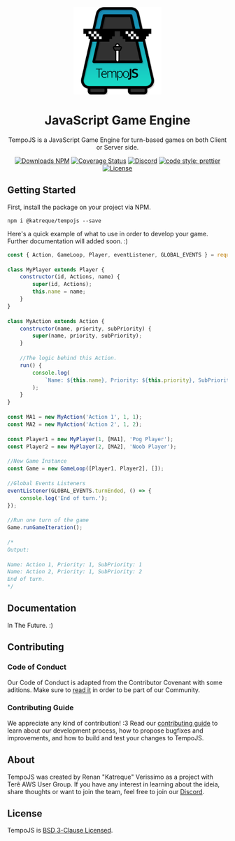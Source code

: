 <div align="center">
<img src="./images/TempoJSLogo.png" alt="drawing" width="200"/><br />

# JavaScript Game Engine

TempoJS is a JavaScript Game Engine for turn-based games on both Client or Server side.

[![Downloads NPM](https://img.shields.io/npm/dw/@katreque/tempojs?style=flat-square)](https://www.npmjs.com/package/@katreque/tempojs)
[![Coverage Status](https://img.shields.io/coveralls/github/Katreque/TempoJS?color=limon&style=flat-square)](https://coveralls.io/github/Katreque/TempoJS?branch=master)
[![Discord](https://img.shields.io/discord/681928564592869392?label=Discord&style=flat-square)](https://discord.gg/SD3FtBy)
[![code style: prettier](https://img.shields.io/badge/code_style-prettier-ff69b4.svg?style=flat-square)](https://github.com/prettier/prettier)
[![License](https://img.shields.io/badge/License-BSD%203--Clause-blue.svg?style=flat-square)](https://opensource.org/licenses/BSD-3-Clause)

</div>

## Getting Started

First, install the package on your project via NPM.

```
npm i @katreque/tempojs --save
```

Here's a quick example of what to use in order to develop your game. Further documentation will added soon. :)

```javascript
const { Action, GameLoop, Player, eventListener, GLOBAL_EVENTS } = require('tempojs');

class MyPlayer extends Player {
    constructor(id, Actions, name) {
        super(id, Actions);
        this.name = name;
    }
}

class MyAction extends Action {
    constructor(name, priority, subPriority) {
        super(name, priority, subPriority);
    }

    //The logic behind this Action.
    run() {
        console.log(
            `Name: ${this.name}, Priority: ${this.priority}, SubPriority: ${this.subPriority}`
        );
    }
}

const MA1 = new MyAction('Action 1', 1, 1);
const MA2 = new MyAction('Action 2', 1, 2);

const Player1 = new MyPlayer(1, [MA1], 'Pog Player');
const Player2 = new MyPlayer(2, [MA2], 'Noob Player');

//New Game Instance
const Game = new GameLoop([Player1, Player2], []);

//Global Events Listeners
eventListener(GLOBAL_EVENTS.turnEnded, () => {
    console.log('End of turn.');
});

//Run one turn of the game
Game.runGameIteration();

/*
Output:

Name: Action 1, Priority: 1, SubPriority: 1
Name: Action 2, Priority: 1, SubPriority: 2
End of turn.
*/
```

## Documentation

In The Future. :)

## Contributing

### Code of Conduct

Our Code of Conduct is adapted from the Contributor Covenant with some aditions. Make sure to [read it](https://github.com/Katreque/TempoJS/blob/master/CODE_OF_CONDUCT.md) in order to be part of our Community.

### Contributing Guide

We appreciate any kind of contribution! :3 Read our [contributing guide](https://github.com/Katreque/TempoJS/blob/master/CONTRIBUTING.md) to learn about our development process, how to propose bugfixes and improvements, and how to build and test your changes to TempoJS.

## About

TempoJS was created by Renan "Katreque" Verissimo as a project with Terê AWS User Group. If you have any interest in learning about the ideia, share thoughts or want to join the team, feel free to join our [Discord](https://discord.gg/SD3FtBy).

## License

TempoJS is [BSD 3-Clause Licensed](https://github.com/Katreque/TempoJS/blob/master/LICENSE).
